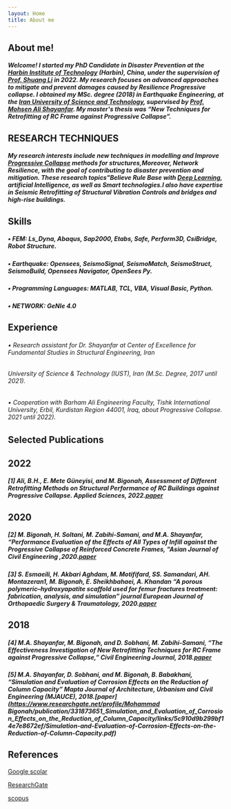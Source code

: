 ```yaml
---
layout: Home
title: About me
---
```


## About me!

##### Welcome! I started my PhD Candidate in Disaster Prevention at the [Harbin Institute of Technology](https://www.hit.edu.cn/) (Harbin), China, under the supervision of [Prof. Shuang Li](http://homepage.hit.edu.cn/lishuang) in 2022. My research focuses on advanced approaches to mitigate and prevent damages caused by Resilience Progressive collapse. I obtained my MSc. degree (2018) in Earthquake Engineering, at the [Iran University of Science and Technology](http://www.iust.ac.ir/en), supervised by [Prof. Mohsen Ali Shayanfar](http://www.iust.ac.ir/content/17171/Dr.-M.A.-Shayanfar). My master's thesis was “New Techniques for Retrofitting of RC Frame against Progressive Collapse”.

## RESEARCH TECHNIQUES

 ##### My research interests include new techniques in modelling and Improve [Progressive Collapse](https://en.wikipedia.org/wiki/Progressive_collapse) methods for structures,Moreover, Network Resilience, with the goal of contributing to disaster prevention and mitigation. These research topics"Believe Rule  Base with [Deep Learning](https://en.wikipedia.org/wiki/Deep_learning), artificial Intelligence, as well as Smart technologies.I also have expertise in  Seismic Retrofitting of Structural Vibration Controls and bridges and high-rise buildings.



## Skills 

##### • FEM: Ls_Dyna, Abaqus, Sap2000, Etabs, Safe, Perform3D, CsiBridge, Robot Structure.


 ##### • Earthquake: Opensees, SeismoSignal, SeismoMatch, SeismoStruct, SeismoBuild, Opensees Navigator, OpenSees Py.


##### • Programming Languages: MATLAB, TCL, VBA, Visual Basic, Python.


##### • NETWORK: GeNIe 4.0


## Experience 

###### •	Research assistant for Dr. Shayanfar at Center of Excellence for Fundamental Studies in Structural Engineering, Iran 
######  University of Science & Technology (IUST), Iran (M.Sc. Degree, 2017 until 2021). 


###### • Cooperation with Barham Ali Engineering Faculty, Tishk International University, Erbil, Kurdistan Region 44001, Iraq, about Progressive Collapse. 2021 until 2022). 



## Selected Publications

## 2022
 ##### [1]  Ali, B.H., E. Mete Güneyisi, and M. Bigonah, Assessment of Different Retrofitting Methods on Structural Performance of RC Buildings against Progressive Collapse. Applied Sciences, 2022.[paper](https://doi.org/10.3390/app12031045) 


## 2020
##### [2]  M. Bigonah, H. Soltani, M. Zabihi-Samani, and M.A. Shayanfar, “Performance Evaluation of the Effects of All Types of Infill against the Progressive Collapse of Reinforced Concrete Frames, "Asian Journal of Civil Engineering ,2020.[paper](https://doi.org/10.1007/s42107-019-00208-z)

 

##### [3]  S. Esmaeili, H. Akbari Aghdam, M. Motififard, SS. Samandari, AH. Montazeran1, M. Bigonah, E. Sheikhbahaei, A. Khandan “A porous polymeric–hydroxyapatite scaffold used for femur fractures treatment: fabrication, analysis, and simulation” journal European Journal of Orthopaedic Surgery & Traumatology, 2020.[paper](https://doi.org/10.1007/s00590-019-02530-3)  

## 2018
##### [4]  M.A. Shayanfar, M. Bigonah, and D. Sobhani, M. Zabihi-Samani, “The Effectiveness Investigation of New Retrofitting Techniques for RC Frame against Progressive Collapse,” Civil Engineering Journal, 2018.[paper](https://doi.org/10.28991/cej-03091145)  



##### [5]  M.A. Shayanfar, D. Sobhani, and M. Bigonah, B. Babakhani, “Simulation and Evaluation of Corrosion Effects on the Reduction of Column Capacity” Mapta Journal of Architecture, Urbanism and Civil Engineering (MJAUCE), 2018.[paper](https://www.researchgate.net/profile/Mohammad Bigonah/publication/331873651_Simulation_and_Evaluation_of_Corrosion_Effects_on_the_Reduction_of_Column_Capacity/links/5c910d9b299bf14e7e8672ef/Simulation-and-Evaluation-of-Corrosion-Effects-on-the-Reduction-of-Column-Capacity.pdf) 



## References

[Google scolar](https://scholar.google.com/citations?user=Jcs-EDoAAAAJ&hl=fa)

[ResearchGate](https://www.researchgate.net/profile/Seyed_Mohammad_Bigonah_Ghalehsari)

[scopus](https://www.scopus.com/authid/detail.uri?authorId=57210584840)


